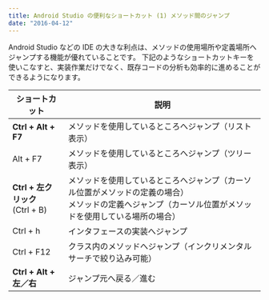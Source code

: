 ```yaml
---
title: Android Studio の便利なショートカット (1) メソッド間のジャンプ
date: "2016-04-12"
---
```


Android Studio などの IDE の大きな利点は、メソッドの使用場所や定義場所へジャンプする機能が優れていることです。
下記のようなショートカットキーを使いこなすと、実装作業だけでなく、既存コードの分析も効率的に進めることができるようになります。

| ショートカット | 説明 |
| ---- | ---- |
| **Ctrl + Alt + F7** | メソッドを使用しているところへジャンプ（リスト表示） |
| Alt + F7 | メソッドを使用しているところへジャンプ（ツリー表示） |
| **Ctrl + 左クリック**<br>(Ctrl + B) | メソッドを使用しているところへジャンプ（カーソル位置がメソッドの定義の場合）<br>メソッドの定義へジャンプ（カーソル位置がメソッドを使用している場所の場合） |
| Ctrl + h | インタフェースの実装へジャンプ |
| Ctrl + F12 | クラス内のメソッドへジャンプ（インクリメンタルサーチで絞り込み可能） |
| **Ctrl + Alt + 左／右** | ジャンプ元へ戻る／進む |

